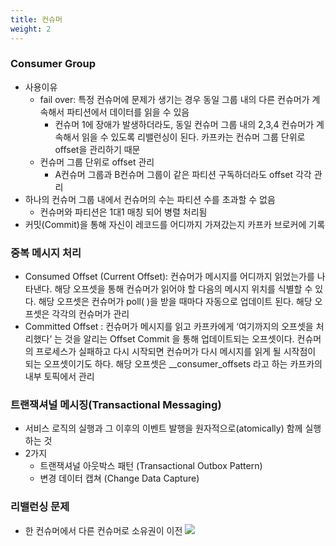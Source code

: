 ```yaml
---
title: 컨슈머
weight: 2
---
```

### Consumer Group
- 사용이유
  - fail over: 특정 컨슈머에 문제가 생기는 경우 동일 그룹 내의 다른 컨슈머가 계속해서 파티션에서 데이터를 읽을 수 있음
    - 컨슈머 1에 장애가 발생하더라도, 동일 컨슈머 그룹 내의 2,3,4 컨슈머가 계속해서 읽을 수 있도록 리밸런싱이 된다. 카프카는 컨슈머 그룹 단위로 offset을 관리하기 때문
  - 컨슈머 그룹 단위로 offset 관리
    - A컨슈머 그룹과 B컨슈머 그룹이 같은 파티션 구독하더라도 offset 각각 관리
- 하나의 컨슈머 그룹 내에서 컨슈머의 수는 파티션 수를 초과할 수 없음
  - 컨슈머와 파티션은 1대1 매칭 되어 병렬 처리됨
- 커밋(Commit)을 통해 자신이 레코드를 어디까지 가져갔는지 카프카 브로커에 기록

### 중복 메시지 처리
- Consumed Offset (Current Offset): 컨슈머가 메시지를 어디까지 읽었는가를 나타낸다. 해당 오프셋을 통해 컨슈머가 읽어야 할 다음의 메시지 위치를 식별할 수 있다. 해당 오프셋은 컨슈머가 poll( )을 받을 때마다 자동으로 업데이트 된다. 해당 오프셋은 각각의 컨슈머가 관리
- Committed Offset : 컨슈머가 메시지를 읽고 카프카에게 ‘여기까지의 오프셋을 처리했다’ 는 것을 알리는 Offset Commit 을 통해 업데이트되는 오프셋이다. 컨슈머의 프로세스가 실패하고 다시 시작되면 컨슈머가 다시 메시지를 읽게 될 시작점이 되는 오프셋이기도 하다. 해당 오프셋은 __consumer_offsets 라고 하는 카프카의 내부 토픽에서 관리

### 트랜잭셔널 메시징(Transactional Messaging)
- 서비스 로직의 실행과 그 이후의 이벤트 발행을 원자적으로(atomically) 함께 실행하는 것
- 2가지
  - 트랜잭셔널 아웃박스 패턴 (Transactional Outbox Pattern)
  - 변경 데이터 캡쳐 (Change Data Capture)

### 리밸런싱 문제
- 한 컨슈머에서 다른 컨슈머로 소유권이 이전
![](partition_consumer.drawio.svg)